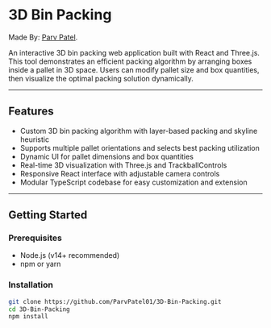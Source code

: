 # 3D Bin Packing
Made By: [Parv Patel](https://github.com/ParvPatel01).

An interactive 3D bin packing web application built with React and Three.js. This tool demonstrates an efficient packing algorithm by arranging boxes inside a pallet in 3D space. Users can modify pallet size and box quantities, then visualize the optimal packing solution dynamically.

---

## Features

- Custom 3D bin packing algorithm with layer-based packing and skyline heuristic
- Supports multiple pallet orientations and selects best packing utilization
- Dynamic UI for pallet dimensions and box quantities
- Real-time 3D visualization with Three.js and TrackballControls
- Responsive React interface with adjustable camera controls
- Modular TypeScript codebase for easy customization and extension

---

## Getting Started

### Prerequisites

- Node.js (v14+ recommended)
- npm or yarn

### Installation

```bash
git clone https://github.com/ParvPatel01/3D-Bin-Packing.git
cd 3D-Bin-Packing
npm install
